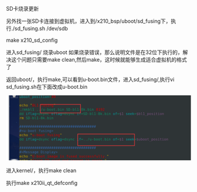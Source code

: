 SD卡烧录更新



另外找一张SD卡连接到虚拟机，进入到/x210_bsp/uboot/sd_fusing下，执行./sd_fusing.sh /dev/sdb







make x210_sd_config

进入sd_fusing/ 烧录uboot 如果烧录错误，那么说明文件是在32位下执行的，解决这个问题只需要make clean,然后make，这时候就能够生成适合虚拟机的格式了

返回uboot/，执行make,可以看到u-boot.bin文件，进入sd_fusing/,执行vi sd_fusing.sh在下面改成u-boot.bin

![image-20220503195615800](https://raw.githubusercontent.com/kurisaW/picbed/main/img2023/202304241402073.png)





进入kernel/，执行make clean 

执行make x210ii_qt_defconfig







